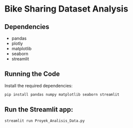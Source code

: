 # Bike Sharing Dataset Analysis

## Dependencies

- pandas
- plotly
- matplotlib
- seaborn
- streamlit

## Running the Code

Install the required dependencies:

```bash
pip install pandas numpy matplotlib seaborn streamlit
```

## Run the Streamlit app:

    streamlit run Proyek_Analisis_Data.py

